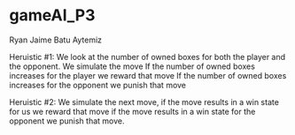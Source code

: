 # gameAI_P3

Ryan Jaime
Batu Aytemiz 


Heruistic #1:
We look at the number of owned boxes for both the player and the opponent.
We simulate the move
If the number of owned boxes increases for the player we reward that move
If the number of owned boxes increases for the opponent we punish that move

Heruistic #2:
We simulate the next move, 
if the move results in a  win state for us we reward that move
if the move results in a win state for the opponent we punish that move.

